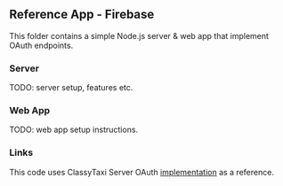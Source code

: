 ## Reference App - Firebase

This folder contains a simple Node.js server & web app that implement OAuth endpoints.

### Server 

TODO: server setup, features etc.

### Web App

TODO: web app setup instructions.

### Links

This code uses ClassyTaxi Server OAuth [implementation](https://devrel.git.corp.google.com/samples/android/play/billing/+/refs/heads/fsubs/ClassyTaxi/firebase) as a reference.
